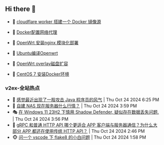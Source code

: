 ## Hi there 👋

<!--
**dkyg666/dkyg666** is a ✨ _special_ ✨ repository because its `README.md` (this file) appears on your GitHub profile.

Here are some ideas to get you started:

- 🔭 I’m currently working on ...
- 🌱 I’m currently learning ...
- 👯 I’m looking to collaborate on ...
- 🤔 I’m looking for help with ...
- 💬 Ask me about ...
- 📫 How to reach me: ...
- 😄 Pronouns: ...
- ⚡ Fun fact: ...
-->

<!-- BLOG-POST-LIST:START -->
- 🦩 [cloudflare worker 搭建一个 Docker 镜像源](http://blog.1996099.xyz/archives/cloudflare-worker-da-jian-yi-ge-docker-jing-xiang-zhan) 

- 🚦 [Docker配置网络代理](http://blog.1996099.xyz/archives/dockerpei-zhi-wang-luo-dai-li) 

- 🫶 [OpenWrt 安装nginx 模块化部署](http://blog.1996099.xyz/archives/openwrt-an-zhuang-nginx-mo-kuai-hua-bu-shu) 

- 🦄 [Ubuntu编译Openwrt](http://blog.1996099.xyz/archives/ubuntuzi-bian-yi-openwrt) 

- 🐻 [OpenWrt overlay磁盘扩容](http://blog.1996099.xyz/archives/openwrt-overlay) 

- 🤖 [CentOS 7 安装Docker环境](http://blog.1996099.xyz/archives/centos-docker) 
<!-- BLOG-POST-LIST:END -->

### v2ex-全站热点
<!-- v2ex:START -->
- 🥸 [感觉最近出现了一股攻击 Java 程序员的风气](https://www.v2ex.com/t/1083415#reply0) | Thu Oct 24 2024 6:25 PM
- 🤗 [自建 NAS 现在服务器什么行情？](https://www.v2ex.com/t/1083403#reply13) | Thu Oct 24 2024 3:59 PM
- 🎭 [在 Windows 11 23H2 下慎用 Shadow Defender, 疑似存在数据丢失问题.](https://www.v2ex.com/t/1083402#reply0) | Thu Oct 24 2024 3:56 PM
- 🥷 [gRPC 和普通 HTTP API 哪个更适合 APP 客户端与服务器通信？为什么大部分 APP 都还在使用传统 HTTP API？](https://www.v2ex.com/t/1083393#reply9) | Thu Oct 24 2024 2:46 PM
- 🐵 [问一个 vscode 下 flake8 的小白问题](https://www.v2ex.com/t/1083380#reply0) | Thu Oct 24 2024 1:58 PM<!-- v2ex:END -->


